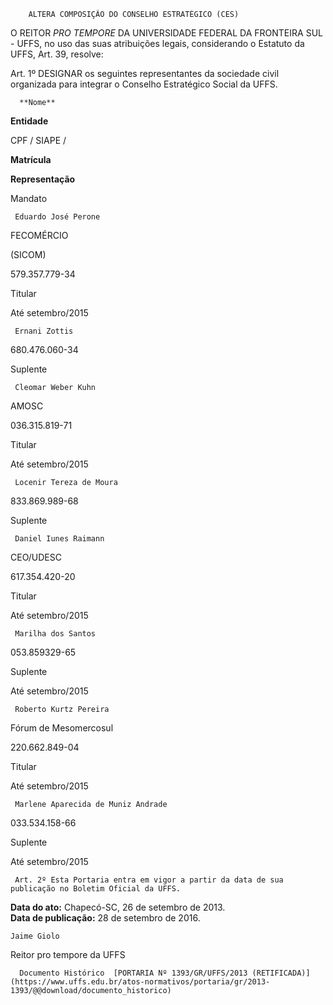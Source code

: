         ALTERA COMPOSIÇÃO DO CONSELHO ESTRATÉGICO (CES)  

O REITOR *PRO TEMPORE* DA UNIVERSIDADE FEDERAL DA FRONTEIRA SUL - UFFS, no uso das suas atribuições legais, considerando o Estatuto da UFFS, Art. 39, resolve:

 Art. 1º DESIGNAR os seguintes representantes da sociedade civil organizada para integrar o Conselho Estratégico Social da UFFS.

      **Nome**

   **Entidade**

   CPF / SIAPE /

 **Matrícula**

   **Representação**

   Mandato

  

     Eduardo José Perone

   FECOMÉRCIO

 (SICOM)

   579.357.779-34

   Titular

   Até setembro/2015

     Ernani Zottis

   680.476.060-34

   Suplente

     Cleomar Weber Kuhn

   AMOSC

   036.315.819-71

   Titular

   Até setembro/2015

     Locenir Tereza de Moura

   833.869.989-68

   Suplente

     Daniel Iunes Raimann

   CEO/UDESC

   617.354.420-20

   Titular

   Até setembro/2015

     Marilha dos Santos

   053.859329-65

   Suplente

   Até setembro/2015

     Roberto Kurtz Pereira

   Fórum de Mesomercosul

   220.662.849-04

   Titular

   Até setembro/2015

     Marlene Aparecida de Muniz Andrade

   033.534.158-66

   Suplente

   Até setembro/2015

     Art. 2º Esta Portaria entra em vigor a partir da data de sua publicação no Boletim Oficial da UFFS.

  

   **Data do ato:** Chapecó-SC, 26 de setembro de 2013.   
 **Data de publicação:**  28 de setembro de 2016. 

    Jaime Giolo    
 Reitor pro tempore da UFFS 

      Documento Histórico  [PORTARIA Nº 1393/GR/UFFS/2013 (RETIFICADA)](https://www.uffs.edu.br/atos-normativos/portaria/gr/2013-1393/@@download/documento_historico)     
      